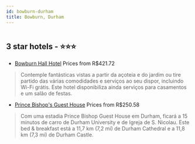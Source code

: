 ```yaml
---
id: bowburn-durham
title: Bowburn, Durham
---
```


<center><img src="https://i.travelapi.com/hotels/7000000/6240000/6233000/6232959/a9401deb_z.jpg" alt="" /></center>


##  3 star hotels - ⭐️⭐️⭐️

-    [Bowburn Hall Hotel](https://www.hurb.com/br/aud/https://www.hurb.com/br/hotels/bowburn/bowburn-hall-hotel-HT-GTSV?cmp=18055) Prices from R$421.72
   > Contemple fantásticas vistas a partir da açoteia e do jardim ou tire partido das várias comodidades e serviços ao seu dispor, incluindo Wi-Fi grátis. Este hotel disponibiliza ainda serviços para casamentos e um salão de festas.
-    [Prince Bishop's Guest House](https://www.hurb.com/br/aud/https://www.hurb.com/br/hotels/bowburn/prince-bishop-s-guest-house-HT-6PCP?cmp=18055) Prices from R$250.58
   > Com uma estadia Prince Bishop Guest House em Durham, ficará a 15 minutos de carro de Durham University e de Igreja de S. Nicolau. Este bed & breakfast está a 11,7 km (7,2 mi) de Durham Cathedral e a 11,8 km (7,3 mi) de Durham Castle.
